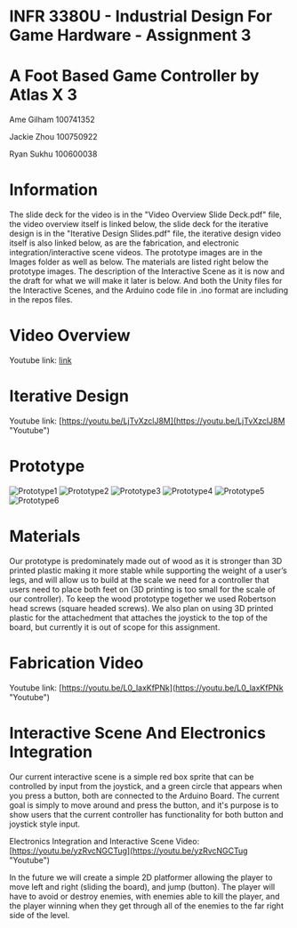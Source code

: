 # INFR 3380U - Industrial Design For Game Hardware - Assignment 3

# A Foot Based Game Controller by Atlas X 3

Ame Gilham 100741352

Jackie Zhou 100750922

Ryan Sukhu 100600038

# Information

The slide deck for the video is in the "Video Overview Slide Deck.pdf" file, the video overview itself is linked below, 
the slide deck for the iterative design is in the "Iterative Design Slides.pdf" file, the iterative design video itself 
is also linked below, as are the fabrication, and electronic integration/interactive scene videos. The prototype images 
are in the Images folder as well as below. The materials are listed right below the prototype images. The description of
the Interactive Scene as it is now and the draft for what we will make it later is below. And both the Unity files for 
the Interactive Scenes, and the Arduino code file in .ino format are including in the repos files.

# Video Overview

Youtube link: [link](link "Youtube")

# Iterative Design

Youtube link: [https://youtu.be/LjTvXzclJ8M](https://youtu.be/LjTvXzclJ8M "Youtube")

# Prototype

![Prototype1](Images/Prototype1.jpg)
![Prototype2](Images/Prototype2.jpg)
![Prototype3](Images/Prototype3.jpg)
![Prototype4](Images/Prototype4.jpg)
![Prototype5](Images/Prototype5.jpg)
![Prototype6](Images/Prototype6.jpg)

# Materials
Our prototype is predominately made out of wood as it is stronger than 3D printed plastic making it more stable while supporting the weight of a user’s legs, and will allow us to build at the scale we need for a controller that users need to place both feet on (3D printing is too small for the scale of our controller). To keep the wood prototype together we used Robertson head screws (square headed screws). We also plan on using 3D printed plastic for the attachedment that attaches the joystick to the top of the board, but currently it is out of scope for this assignment. 


# Fabrication Video

Youtube link: [https://youtu.be/L0_laxKfPNk](https://youtu.be/L0_laxKfPNk "Youtube")

# Interactive Scene And Electronics Integration

Our current interactive scene is a simple red box sprite that can be controlled by input from the joystick, and a green circle that appears when you press a button, both are connected to the Arduino Board. 
The current goal is simply to move around and press the button, and it's purpose is to show users that the current controller has functionality for both button and joystick style input.

Electronics Integration and Interactive Scene Video: [https://youtu.be/yzRvcNGCTug](https://youtu.be/yzRvcNGCTug "Youtube")

In the future we will create a simple 2D platformer allowing the player to move left and right (sliding the board), and jump (button). The player will have to avoid 
or destroy enemies, with enemies able to kill the player, and the player winning when they get through all of the enemies to the far right side of the level.

